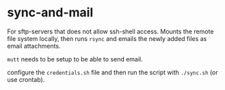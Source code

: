 # sync-and-mail

For sftp-servers that does not allow ssh-shell access. Mounts the remote file system locally, then runs `rsync` and emails the newly added files as email attachments.

`mutt` needs to be setup to be able to send email. 

configure the `credentials.sh` file and then run the script with `./sync.sh` (or use crontab).
